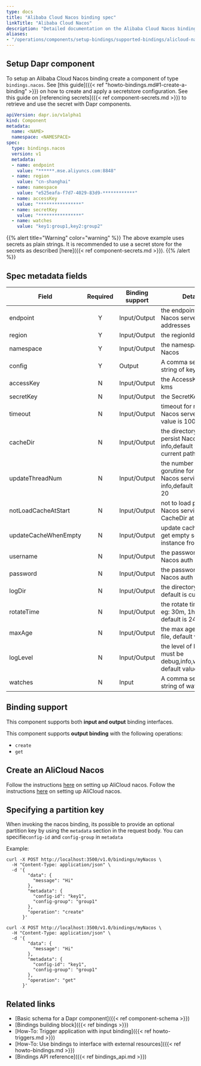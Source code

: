 ```yaml
---
type: docs
title: "Alibaba Cloud Nacos binding spec"
linkTitle: "Alibaba Cloud Nacos"
description: "Detailed documentation on the Alibaba Cloud Nacos binding component"
aliases:
- "/operations/components/setup-bindings/supported-bindings/alicloud-nacos/"
---
```


## Setup Dapr component
To setup an Alibaba Cloud Nacos binding create a component of type `bindings.nacos`. See [this guide]({{< ref "howto-bindings.md#1-create-a-binding" >}}) on how to create and apply a secretstore configuration. See this guide on [referencing secrets]({{< ref component-secrets.md >}}) to retrieve and use the secret with Dapr components.

```yaml
apiVersion: dapr.io/v1alpha1
kind: Component
metadata:
  name: <NAME>
  namespace: <NAMESPACE>
spec:
  type: bindings.nacos
  version: v1
  metadata:
  - name: endpoint
    value: "******.mse.aliyuncs.com:8848"
  - name: region
    value: "cn-shanghai"
  - name: namespace
    value: "e525eafa-f7d7-4029-83d9-************"
  - name: accessKey
    value: "****************"
  - name: secretKey
    value: "****************"
  - name: watches
    value: "key1:group1,key2:group2"
```
{{% alert title="Warning" color="warning" %}}
The above example uses secrets as plain strings. It is recommended to use a secret store for the secrets as described [here]({{< ref component-secrets.md >}}).
{{% /alert %}}
## Spec metadata fields
| Field              | Required | Binding support | Details | Example |
|--------------------|:--------:|--------|--------|---------|
| endpoint                | Y        | Input/Output |the endpoint to get Nacos server addresses | `"******.mse.aliyuncs.com:8848"`
| region                | Y        | Input/Output |the regionId for kms | `"cn-shanghai"`
| namespace                | Y        | Input/Output |the namespaceId of Nacos | `"e525eafa-f7d7-4029-83d9-************"`
| config                | Y        | Output |A comma separated string of key | `"key1:group1"`
| accessKey                | N        | Input/Output |the AccessKey for kms| `"****************"`
| secretKey                | N        | Input/Output |the SecretKey for kms | `"****************"`
| timeout                | N        | Input/Output |timeout for requesting Nacos server, default value is 10000 ms | `1000`
| cacheDir                | N        | Input/Output |the directory for persist Nacos service info,default value is current path | `"/tmp/nacos/cache"`
| updateThreadNum                | N        | Input/Output |the number of gorutine for update Nacos service info,default value is 20 | `20`
| notLoadCacheAtStart                | N       | Input/Output |not to load persistent Nacos service info in CacheDir at start time | `"false"`
| updateCacheWhenEmpty                | N        | Input/Output |update cache when get empty service instance from server | `"false"`
| username                | N        | Input/Output |the password for Nacos auth | `"username"`
| password                | N        | Input/Output |the password for Nacos auth | `"password"`
| logDir                | N        | Input/Output |the directory for log, default is current path | `"/tmp/nacos/log"`
| rotateTime                | N        | Input/Output |the rotate time for log, eg: 30m, 1h, 24h, default is 24h| `"1h"`
| maxAge                | N        | Input/Output |the max age of a log file, default value is 3 | `3`
| logLevel                | N        | Input/Output |the level of log, it's must be debug,info,warn,error, default value is info | `"info"`
| watches                | N        | Input |A comma separated string of watch keys | `"key1:group1,key2:group2"`

## Binding support

This component supports both **input and output** binding interfaces.

This component supports **output binding** with the following operations:
- `create`
- `get`

## Create an AliCloud Nacos
Follow the instructions [here](https://www.alibabacloud.com/help/doc-detail/59963.htm) on setting up AliCloud nacos.
Follow the instructions [here](https://help.aliyun.com/document_detail/85466.html) on setting up AliCloud nacos.

## Specifying a partition key

When invoking the nacos binding, its possible to provide an optional partition key by using the `metadata` section in the request body.
You can specifie`config-id` and `config-group` in `metadata`

Example:

```shell
curl -X POST http://localhost:3500/v1.0/bindings/myNacos \
  -H "Content-Type: application/json" \
  -d '{
        "data": {
          "message": "Hi"
        },
        "metadata": {
          "config-id": "key1",
          "config-group": "group1"
        },
        "operation": "create"
      }'
```

```shell
curl -X POST http://localhost:3500/v1.0/bindings/myNacos \
  -H "Content-Type: application/json" \
  -d '{
        "data": {
          "message": "Hi"
        },
        "metadata": {
          "config-id": "key1",
          "config-group": "group1"
        },
        "operation": "get"
      }'
```
## Related links

- [Basic schema for a Dapr component]({{< ref component-schema >}})
- [Bindings building block]({{< ref bindings >}})
- [How-To: Trigger application with input binding]({{< ref howto-triggers.md >}})
- [How-To: Use bindings to interface with external resources]({{< ref howto-bindings.md >}})
- [Bindings API reference]({{< ref bindings_api.md >}})
